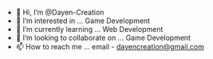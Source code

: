 - 👋 Hi, I’m @Dayen-Creation
- 👀 I’m interested in ... Game Development
- 🌱 I’m currently learning ... Web Development
- 💞️ I’m looking to collaborate on ... Game Development
- 📫 How to reach me ... email - dayencreation@gmail.com

<!---
Dayen-Creation/Dayen-Creation is a ✨ special ✨ repository because its `README.md` (this file) appears on your GitHub profile.
You can click the Preview link to take a look at your changes.
--->
